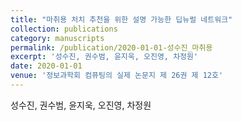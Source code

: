 ```yaml
---
title: "마취용 처치 추천을 위한 설명 가능한 딥뉴럴 네트워크"
collection: publications
category: manuscripts
permalink: /publication/2020-01-01-성수진_마취용
excerpt: '성수진, 권수범, 윤지욱, 오진영, 차정원'
date: 2020-01-01
venue: '정보과학회 컴퓨팅의 실제 논문지 제 26권 제 12호'
---
```

성수진, 권수범, 윤지욱, 오진영, 차정원
